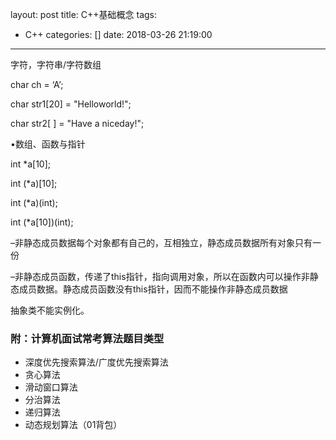 layout: post
title: C++基础概念
tags:
  - C++
categories: []
date: 2018-03-26 21:19:00
---
字符，字符串/字符数组

char ch = ‘A’;

char str1[20] = "Helloworld!";  

char str2[ ] = "Have a niceday!";

•数组、函数与指针

int *a[10]; 

int (*a)[10]; 

int (*a)(int); 

int (*a[10])(int); 



–非静态成员数据每个对象都有自己的，互相独立，静态成员数据所有对象只有一份

–非静态成员函数，传递了this指针，指向调用对象，所以在函数内可以操作非静态成员数据。静态成员函数没有this指针，因而不能操作非静态成员数据

抽象类不能实例化。

### 附：计算机面试常考算法题目类型

- 深度优先搜索算法/广度优先搜索算法
- 贪心算法
- 滑动窗口算法
- 分治算法
- 递归算法
- 动态规划算法（01背包）
